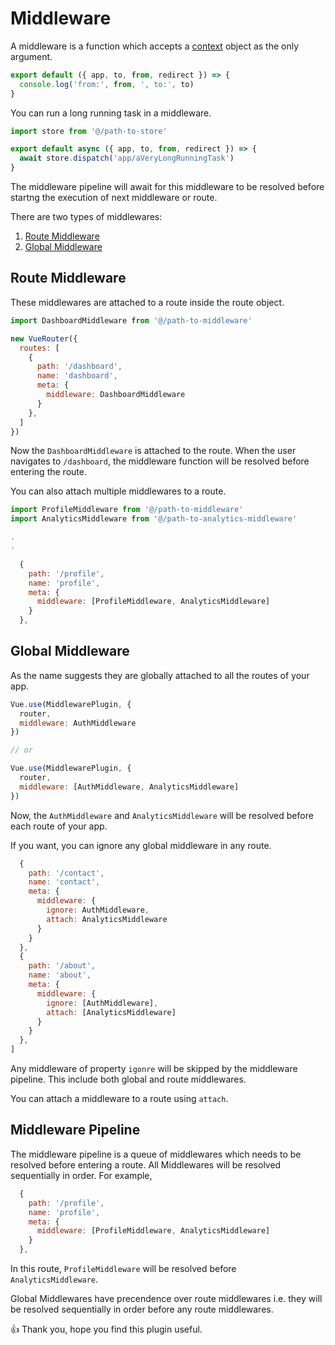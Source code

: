 # Middleware

A middleware is a function which accepts a [context](context) object as the only
argument.

```javascript
export default ({ app, to, from, redirect }) => {
  console.log('from:', from, ', to:', to)
}
```

You can run a long running task in a middleware.

```javascript
import store from '@/path-to-store'

export default async ({ app, to, from, redirect }) => {
  await store.dispatch('app/aVeryLongRunningTask')
}
```

The middleware pipeline will await for this middleware to
be resolved before startng the execution of next middleware or route.

There are two types of middlewares:

1. [Route Middleware](#route-middleware)
2. [Global Middleware](#global-middleware)

## Route Middleware

These middlewares are attached to a route inside the route object.

```javascript
import DashboardMiddleware from '@/path-to-middleware'

new VueRouter({
  routes: [
    {
      path: '/dashboard',
      name: 'dashboard',
      meta: {
        middleware: DashboardMiddleware
      }
    },
  ]
})
```

Now the `DashboardMiddleware` is attached to the route. When the user
navigates to `/dashboard`, the middleware function will be resolved before entering
the route.

You can also attach multiple middlewares to a route.

```javascript
import ProfileMiddleware from '@/path-to-middleware'
import AnalyticsMiddleware from '@/path-to-analytics-middleware'

.
.

  {
    path: '/profile',
    name: 'profile',
    meta: {
      middleware: [ProfileMiddleware, AnalyticsMiddleware]
    }
  },
```

## Global Middleware

As the name suggests they are globally attached to all the routes of your app.

```javascript
Vue.use(MiddlewarePlugin, {
  router,
  middleware: AuthMiddleware
})

// or

Vue.use(MiddlewarePlugin, {
  router,
  middleware: [AuthMiddleware, AnalyticsMiddleware]
})
```

Now, the `AuthMiddleware` and `AnalyticsMiddleware` will be resolved before each
route of your app.

If you want, you can ignore any global middleware in any route.

```javascript
  {
    path: '/contact',
    name: 'contact',
    meta: {
      middleware: {
        ignore: AuthMiddleware,
        attach: AnalyticsMiddleware
      }
    }
  },
  {
    path: '/about',
    name: 'about',
    meta: {
      middleware: {
        ignore: [AuthMiddleware],
        attach: [AnalyticsMiddleware]
      }
    }
  },
]
```

Any middleware of property `igonre` will be skipped by the middleware pipeline.
This include both global and route middlewares.

You can attach a middleware to a route using `attach`.

## Middleware Pipeline

The middleware pipeline is a queue of middlewares which needs to be resolved before
entering a route. All Middlewares will be resolved sequentially in order. For example,

```javascript
  {
    path: '/profile',
    name: 'profile',
    meta: {
      middleware: [ProfileMiddleware, AnalyticsMiddleware]
    }
  },
```

In this route, `ProfileMiddleware` will be resolved before `AnalyticsMiddleware`.

Global Middlewares have precendence over route middlewares i.e. they will be resolved
sequentially in order before any route middlewares.

:+1: Thank you, hope you find this plugin useful.
